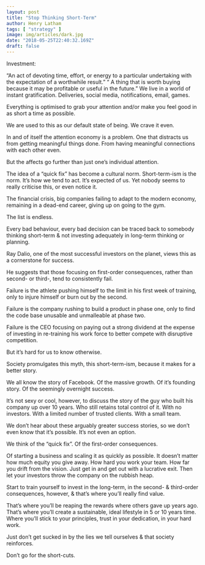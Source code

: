 ```yaml
---
layout: post
title: "Stop Thinking Short-Term"
author: Henry Latham
tags: [ "strategy" ]
image: img/articles/dark.jpg
date: "2018-05-25T22:40:32.169Z"
draft: false
---
```



Investment:

“An act of devoting time, effort, or energy to a particular undertaking with the expectation of a worthwhile result.”
“ A thing that is worth buying because it may be profitable or useful in the future.”
We live in a world of instant gratification. Deliveries, social media, notifications, email, games.

Everything is optimised to grab your attention and/or make you feel good in as short a time as possible.

We are used to this as our default state of being. We crave it even.

In and of itself the attention economy is a problem. One that distracts us from getting meaningful things done. From having meaningful connections with each other even.

But the affects go further than just one’s individual attention.

The idea of a “quick fix” has become a cultural norm. Short-term-ism is the norm. It’s how we tend to act. It’s expected of us. Yet nobody seems to really criticise this, or even notice it.

The financial crisis, big companies failing to adapt to the modern economy, remaining in a dead-end career, giving up on going to the gym.

The list is endless.


Every bad behaviour, every bad decision can be traced back to somebody thinking short-term & not investing adequately in long-term thinking or planning.

Ray Dalio, one of the most successful investors on the planet, views this as a cornerstone for success.

He suggests that those focusing on first-order consequences, rather than second- or third-, tend to consistently fail.

Failure is the athlete pushing himself to the limit in his first week of training, only to injure himself or burn out by the second.

Failure is the company rushing to build a product in phase one, only to find the code base unusable and unmalleable at phase two.

Failure is the CEO focusing on paying out a strong dividend at the expense of investing in re-training his work force to better compete with disruptive competition.

But it’s hard for us to know otherwise.

Society promulgates this myth, this short-term-ism, because it makes for a better story.

We all know the story of Facebook. Of the massive growth. Of it’s founding story. Of the seemingly overnight success.

It’s not sexy or cool, however, to discuss the story of the guy who built his company up over 10 years. Who still retains total control of it. With no investors. With a limited number of trusted clients. With a small team.

We don’t hear about these arguably greater success stories, so we don’t even know that it’s possible. It’s not even an option.

We think of the “quick fix”. Of the first-order consequences.

Of starting a business and scaling it as quickly as possible. It doesn’t matter how much equity you give away. How hard you work your team. How far you drift from the vision. Just get in and get out with a lucrative exit. Then let your investors throw the company on the rubbish heap.

Start to train yourself to invest in the long-term, in the second- & third-order consequences, however, & that’s where you’ll really find value.

That’s where you’ll be reaping the rewards where others gave up years ago. That’s where you’ll create a sustainable, ideal lifestyle in 5 or 10 years time. Where you’ll stick to your principles, trust in your dedication, in your hard work.

Just don’t get sucked in by the lies we tell ourselves & that society reinforces.

Don’t go for the short-cuts.
